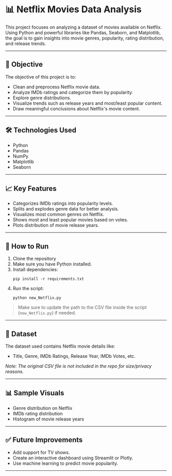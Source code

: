 # 📊 Netflix Movies Data Analysis

This project focuses on analyzing a dataset of movies available on Netflix. Using Python and powerful libraries like Pandas, Seaborn, and Matplotlib, the goal is to gain insights into movie genres, popularity, rating distribution, and release trends.

---

## 🎯 Objective

The objective of this project is to:
- Clean and preprocess Netflix movie data.
- Analyze IMDb ratings and categorize them by popularity.
- Explore genre distributions.
- Visualize trends such as release years and most/least popular content.
- Draw meaningful conclusions about Netflix's movie content.

---

## 🛠️ Technologies Used

- Python
- Pandas
- NumPy
- Matplotlib
- Seaborn

---

## 📈 Key Features

- Categorizes IMDb ratings into popularity levels.
- Splits and explodes genre data for better analysis.
- Visualizes most common genres on Netflix.
- Shows most and least popular movies based on votes.
- Plots distribution of movie release years.

---

## 📂 How to Run

1. Clone the repository
2. Make sure you have Python installed.
3. Install dependencies:
   ```
   pip install -r requirements.txt
   ```
4. Run the script:
   ```
   python new_Netflix.py
   ```

> Make sure to update the path to the CSV file inside the script (`new_Netflix.py`) if needed.

---

## 📌 Dataset

The dataset used contains Netflix movie details like:
- Title, Genre, IMDb Ratings, Release Year, IMDb Votes, etc.

*Note: The original CSV file is not included in the repo for size/privacy reasons.*

---

## 📊 Sample Visuals

- Genre distribution on Netflix
- IMDb rating distribution
- Histogram of movie release years

---

## ✅ Future Improvements

- Add support for TV shows.
- Create an interactive dashboard using Streamlit or Plotly.
- Use machine learning to predict movie popularity.

---


